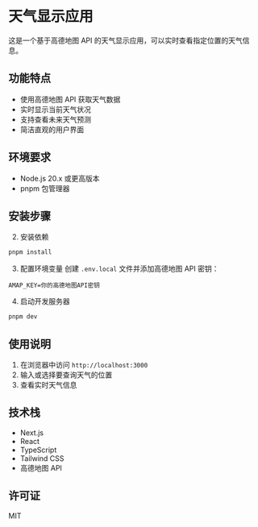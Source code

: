 # 天气显示应用

这是一个基于高德地图 API 的天气显示应用，可以实时查看指定位置的天气信息。

## 功能特点

- 使用高德地图 API 获取天气数据
- 实时显示当前天气状况
- 支持查看未来天气预测
- 简洁直观的用户界面

## 环境要求

- Node.js 20.x 或更高版本
- pnpm 包管理器

## 安装步骤

2. 安装依赖
```bash
pnpm install
```

3. 配置环境变量
创建 `.env.local` 文件并添加高德地图 API 密钥：
```
AMAP_KEY=你的高德地图API密钥
```

4. 启动开发服务器
```bash
pnpm dev
```

## 使用说明

1. 在浏览器中访问 `http://localhost:3000`
2. 输入或选择要查询天气的位置
3. 查看实时天气信息

## 技术栈

- Next.js
- React
- TypeScript
- Tailwind CSS
- 高德地图 API

## 许可证

MIT 